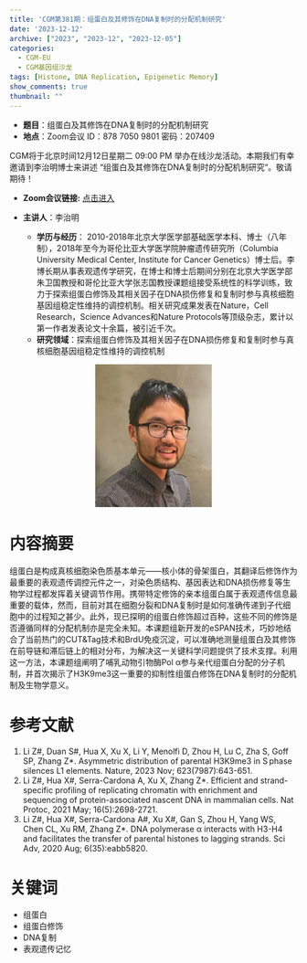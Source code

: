```yaml
---
title: 'CGM第381期：组蛋白及其修饰在DNA复制时的分配机制研究'
date: '2023-12-12'
archive: ["2023", "2023-12", "2023-12-05"]
categories:
  - CGM-EU
  - CGM基因组沙龙
tags: [Histone, DNA Replication, Epigenetic Memory]
show_comments: true
thumbnail: ""
---
```


- **题目**：组蛋白及其修饰在DNA复制时的分配机制研究
- **地点**：Zoom会议 ID：878 7050 9801 密码：207409

CGM将于北京时间12月12日星期二 09:00 PM 举办在线沙龙活动。本期我们有幸邀请到李治明博士来讲述 “组蛋白及其修饰在DNA复制时的分配机制研究“。敬请期待！

- **Zoom会议链接:** [点击进入](https://us06web.zoom.us/j/87870509801?pwd=SGpvdEc3YVRQL2twTmJyenhnTDFrZz09)

- **主讲人**：李治明
  - **学历与经历**：
     2010-2018年北京大学医学部基础医学本科、博士（八年制），2018年至今为哥伦比亚大学医学院肿瘤遗传研究所（Columbia University Medical Center, Institute for Cancer Genetics）博士后。李博长期从事表观遗传学研究，在博士和博士后期间分别在北京大学医学部朱卫国教授和哥伦比亚大学张志国教授课题组接受系统性的科学训练，致力于探索组蛋白修饰及其相关因子在DNA损伤修复和复制时参与真核细胞基因组稳定性维持的调控机制。相关研究成果发表在Nature，Cell Research，Science Advances和Nature Protocols等顶级杂志，累计以第一作者发表论文十余篇，被引近千次。
  - **研究领域**：探索组蛋白修饰及其相关因子在DNA损伤修复和复制时参与真核细胞基因组稳定性维持的调控机制

<div align="center">
<img src="https://github.com/cgmonline/cgmonline/blob/master/image/2023-12-12.jpeg?raw=true" height=250>
</div>

# 内容摘要

组蛋白是构成真核细胞染色质基本单元——核小体的骨架蛋白，其翻译后修饰作为最重要的表观遗传调控元件之一，对染色质结构、基因表达和DNA损伤修复等生物学过程都发挥着关键调节作用。携带特定修饰的亲本组蛋白属于表观遗传信息最重要的载体，然而，目前对其在细胞分裂和DNA复制时是如何准确传递到子代细胞中的过程知之甚少。此外，现已探明的组蛋白修饰超过百种，这些不同的修饰是否遵循同样的分配机制亦是完全未知。本课题组新开发的eSPAN技术，巧妙地结合了当前热门的CUT&Tag技术和BrdU免疫沉淀，可以准确地测量组蛋白及其修饰在前导链和滞后链上的相对分布，为解决这一关键科学问题提供了技术支撑。利用这一方法，本课题组阐明了哺乳动物引物酶Pol α参与亲代组蛋白分配的分子机制，并首次揭示了H3K9me3这一重要的抑制性组蛋白修饰在DNA复制时的分配机制及生物学意义。


# 参考文献

1. Li Z#, Duan S#, Hua X, Xu X, Li Y, Menolfi D, Zhou H, Lu C, Zha S, Goff SP, Zhang Z*. Asymmetric distribution of parental H3K9me3 in S phase silences L1 elements. Nature, 2023 Nov; 623(7987):643-651.
2. Li Z#, Hua X#, Serra-Cardona A, Xu X, Zhang Z*. Efficient and strand-specific profiling of replicating chromatin with enrichment and sequencing of protein-associated nascent DNA in mammalian cells. Nat Protoc, 2021 May; 16(5):2698-2721.
3. Li Z#, Hua X#, Serra-Cardona A#, Xu X#, Gan S, Zhou H, Yang WS, Chen CL, Xu RM, Zhang Z*. DNA polymerase α interacts with H3-H4 and facilitates the transfer of parental histones to lagging strands. Sci Adv, 2020 Aug; 6(35):eabb5820.

# 关键词

- 组蛋白
- 组蛋白修饰
- DNA复制
- 表观遗传记忆
